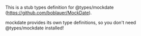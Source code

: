 This is a stub types definition for @types/mockdate (https://github.com/boblauer/MockDate).

mockdate provides its own type definitions, so you don't need @types/mockdate installed!